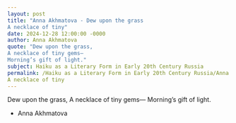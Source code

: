```yaml
---
layout: post
title: "Anna Akhmatova - Dew upon the grass
A necklace of tiny"
date: 2024-12-28 12:00:00 -0000
author: Anna Akhmatova
quote: "Dew upon the grass,
A necklace of tiny gems—
Morning’s gift of light."
subject: Haiku as a Literary Form in Early 20th Century Russia
permalink: /Haiku as a Literary Form in Early 20th Century Russia/Anna Akhmatova/Anna Akhmatova - Dew upon the grass
A necklace of tiny
---
```


Dew upon the grass,
A necklace of tiny gems—
Morning’s gift of light.

- Anna Akhmatova
